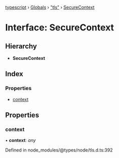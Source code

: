 [typescript](../README.md) › [Globals](../globals.md) › ["tls"](../modules/_tls_.md) › [SecureContext](_tls_.securecontext.md)

# Interface: SecureContext

## Hierarchy

* **SecureContext**

## Index

### Properties

* [context](_tls_.securecontext.md#context)

## Properties

###  context

• **context**: *any*

Defined in node_modules/@types/node/tls.d.ts:392
